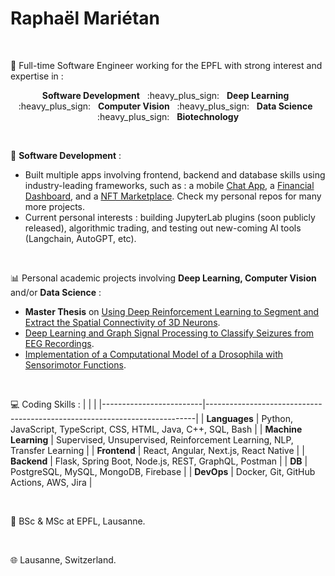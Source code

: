 <h1>Raphaël Mariétan</h1>

</br>

📌 Full-time Software Engineer working for the EPFL with strong interest and expertise in :

<p align="center"><b>Software Development</b> &nbsp; :heavy_plus_sign: &nbsp; <b>Deep Learning</b> &nbsp; :heavy_plus_sign: &nbsp; <b>Computer Vision</b> &nbsp; :heavy_plus_sign: &nbsp; <b>Data Science</b> &nbsp; :heavy_plus_sign: &nbsp; <b>Biotechnology</b></p>

</br>

📁 <b>Software Development</b> :

- Built multiple apps involving frontend, backend and database skills using industry-leading frameworks, such as : a mobile <a href="https://github.com/Rmarieta/ChatAppReactNative">Chat App</a>, a <a href='https://github.com/Rmarieta/FullStackDashboard'>Financial Dashboard</a>, and a <a href='https://github.com/Rmarieta/NFTMarketPlace'>NFT Marketplace</a>. Check my personal repos for many more projects.
- Current personal interests : building JupyterLab plugins (soon publicly released), algorithmic trading, and testing out new-coming AI tools (Langchain, AutoGPT, etc).

</br>

📊 Personal academic projects involving <b>Deep Learning, Computer Vision</b> and/or <b>Data Science</b> :

- <b>Master Thesis</b> on <a href='https://github.com/Rmarieta/3DNeuronDeepReinfLearning'>Using Deep Reinforcement Learning to Segment and Extract the Spatial Connectivity of 3D Neurons</a>. 
- <a href='https://github.com/Rmarieta/LTS4'>Deep Learning and Graph Signal Processing to Classify Seizures from EEG Recordings</a>.
- <a href='https://github.com/Rmarieta/NeuroDrosophila'>Implementation of a Computational Model of a Drosophila with Sensorimotor Functions</a>.

</br>

💻 Coding Skills :
|                         |                                                                           |
|-------------------------|---------------------------------------------------------------------------|
| <b>Languages</b>        | Python, JavaScript, TypeScript, CSS, HTML, Java, C++, SQL, Bash           |
| <b>Machine Learning</b> | Supervised, Unsupervised, Reinforcement Learning, NLP, Transfer Learning  |
| <b>Frontend</b>         | React, Angular, Next.js, React Native                                     |
| <b>Backend</b>          | Flask, Spring Boot, Node.js, REST, GraphQL, Postman                       |
| <b>DB</b>               | PostgreSQL, MySQL, MongoDB, Firebase                                      |
| <b>DevOps</b>           | Docker, Git, GitHub Actions, AWS, Jira                                    |

</br>

📜 BSc & MSc at EPFL, Lausanne.

</br>

🌐 Lausanne, Switzerland.




